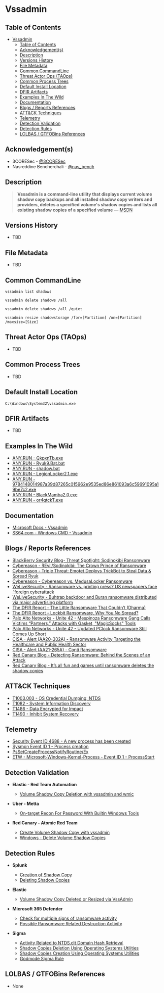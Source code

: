 # Vssadmin

## Table of Contents

- [Vssadmin](#vssadmin)
  - [Table of Contents](#table-of-contents)
  - [Acknowledgement(s)](#acknowledgements)
  - [Description](#description)
  - [Versions History](#versions-history)
  - [File Metadata](#file-metadata)
  - [Common CommandLine](#common-commandline)
  - [Threat Actor Ops (TAOps)](#threat-actor-ops-taops)
  - [Common Process Trees](#common-process-trees)
  - [Default Install Location](#default-install-location)
  - [DFIR Artifacts](#dfir-artifacts)
  - [Examples In The Wild](#examples-in-the-wild)
  - [Documentation](#documentation)
  - [Blogs / Reports References](#blogs--reports-references)
  - [ATT&CK Techniques](#attck-techniques)
  - [Telemetry](#telemetry)
  - [Detection Validation](#detection-validation)
  - [Detection Rules](#detection-rules)
  - [LOLBAS / GTFOBins References](#lolbas--gtfobins-references)

## Acknowledgement(s)

- 3CORESec - [@3CORESec](https://twitter.com/3CORESec)
- Nasreddine Bencherchali - [@nas_bench](https://twitter.com/nas_bench)

## Description

> **Vssadmin is a command-line utility that displays current volume shadow copy backups and all installed shadow copy writers and providers, deletes a specified volume's shadow copies and lists all existing shadow copies of a specified volume** — [MSDN](https://docs.microsoft.com/en-us/windows-server/administration/windows-commands/vssadmin)

## Versions History

- TBD

## File Metadata

- TBD

## Common CommandLine

```batch
vssadmin list shadows

vssadmin delete shadows /all

vssadmin delete shadows /all /quiet

vssadmin resize shadowstorage /for=[Partition] /on=[Partition] /maxsize=[Size]
```

## Threat Actor Ops (TAOps)

- TBD

## Common Process Trees

- TBD

## Default Install Location

```batch
C:\Windows\System32\vssadmin.exe
```

## DFIR Artifacts

- TBD

## Examples In The Wild

- [ANY.RUN - QkpxnTb.exe](https://app.any.run/tasks/472b5424-60e6-4553-bf69-c0a441dcc3d7/)
- [ANY.RUN - Ryuk9.Bat.bat](https://app.any.run/tasks/9fa2e70c-0164-4993-8338-1e5b4b48c8c4/)
- [ANY.RUN - shadow.bat](https://app.any.run/tasks/fb2efbdc-e839-470e-bdcd-6fd8c52f74b0/)
- [ANY.RUN - LegionLocker2.1.exe](https://app.any.run/tasks/e1cca6ed-85d6-4b6d-b663-1b73f9fcab74/)
- [ANY.RUN - 9784148014987a39d87265c015962e9535ed86e861093a6c59691095a19be7c2.exe](https://app.any.run/tasks/8d8b2079-291d-448a-9821-78ad73dd386f/)
- [ANY.RUN - BlackMamba2.0.exe](https://app.any.run/tasks/98aa9615-de19-4ec2-a86c-e6599e5c1793/)
- [ANY.RUN - or4qtckT.exe](https://app.any.run/tasks/30a48f99-5aef-4214-b6ed-5863a92825f8/)

## Documentation

- [Microsoft Docs - Vssadmin](https://docs.microsoft.com/en-us/windows-server/administration/windows-commands/vssadmin)
- [SS64.com - Windows CMD - Vssadmin](https://ss64.com/nt/vssadmin.html)

## Blogs / Reports References

- [BlackBerry Security Blog- Threat Spotlight: Sodinokibi Ransomware](https://blogs.blackberry.com/en/2019/07/threat-spotlight-sodinokibi-ransomware)
- [Cybereason - REvil/Sodinokibi: The Crown Prince of Ransomware](https://www.cybereason.com/blog/the-sodinokibi-ransomware-attack)
- [Cybereason - Triple Threat: Emotet Deploys TrickBot to Steal Data & Spread Ryuk](https://www.cybereason.com/blog/triple-threat-emotet-deploys-trickbot-to-steal-data-spread-ryuk-ransomware)
- [Cybereason - Cybereason vs. MedusaLocker Ransomware](https://www.cybereason.com/blog/medusalocker-ransomware)
- [WeLiveSecurity - Ransomware vs. printing press? US newspapers face “foreign cyberattack](https://www.welivesecurity.com/2018/12/31/ransomware-printing-press-newspapers/)
- [WeLiveSecurity - Buhtrap backdoor and Buran ransomware distributed via major advertising platform](https://www.welivesecurity.com/2019/04/30/buhtrap-backdoor-ransomware-advertising-platform/)
- [The DFIR Report - The Little Ransomware That Couldn’t (Dharma)](https://thedfirreport.com/2020/06/16/the-little-ransomware-that-couldnt-dharma/)
- [The DFIR Report - Lockbit Ransomware, Why You No Spread?](https://thedfirreport.com/2020/06/10/lockbit-ransomware-why-you-no-spread/)
- [Palo Alto Networks - Unite 42 - Mespinoza Ransomware Gang Calls Victims “Partners,” Attacks with Gasket, "MagicSocks" Tools](https://unit42.paloaltonetworks.com/gasket-and-magicsocks-tools-install-mespinoza-ransomware/)
- [Palo Alto Networks - Unite 42 - Updated PClock Ransomware Still Comes Up Short](https://unit42.paloaltonetworks.com/updated-pclock-ransomware-still-comes-up-short/)
- [CISA - Alert (AA20-302A) - Ransomware Activity Targeting the Healthcare and Public Health Sector](https://us-cert.cisa.gov/ncas/alerts/aa20-302a)
- [CISA - Alert (AA21-265A) - Conti Ransomware](https://us-cert.cisa.gov/ncas/alerts/aa21-265a)
- [Red Canary Blog - Detecting Ransomware: Behind the Scenes of an Attack](https://redcanary.com/blog/detecting-ransomware/)
- [Red Canary Blog - It’s all fun and games until ransomware deletes the shadow copies](https://redcanary.com/blog/its-all-fun-and-games-until-ransomware-deletes-the-shadow-copies/)

## ATT&CK Techniques

- [T1003.003 - OS Credential Dumping: NTDS](https://attack.mitre.org/techniques/T1003/003/)
- [T1082 - System Information Discovery](https://attack.mitre.org/techniques/T1082/)
- [T1486 - Data Encrypted for Impact](https://attack.mitre.org/techniques/T1486/)
- [T1490 - Inhibit System Recovery](https://attack.mitre.org/techniques/T1490/)

## Telemetry

- [Security Event ID 4688 - A new process has been created](https://www.ultimatewindowssecurity.com/securitylog/encyclopedia/event.aspx?eventID=4688)
- [Sysmon Event ID 1 - Process creation](https://www.ultimatewindowssecurity.com/securitylog/encyclopedia/event.aspx?eventid=90001)
- [PsSetCreateProcessNotifyRoutine/Ex](https://docs.microsoft.com/en-us/windows-hardware/drivers/ddi/ntddk/nf-ntddk-pssetcreateprocessnotifyroutineex)
- [ETW - Microsoft-Windows-Kernel-Process - Event ID 1 - ProcessStart](https://github.com/nasbench/EVTX-ETW-Resources)

## Detection Validation

- **Elastic - Red Team Automation**
  - [Volume Shadow Copy Deletion with vssadmin and wmic](https://github.com/elastic/detection-rules/blob/main/rta/delete_volume_shadows.py)

- **Uber - Metta**
  - [On-target Recon For Password With Builtin Windows Tools](https://github.com/uber-common/metta/blob/master/MITRE/Credential_Access/credaccess_win_creddump.yml)

- **Red Canary - Atomic Red Team**
  - [Create Volume Shadow Copy with vssadmin](https://github.com/redcanaryco/atomic-red-team/blob/master/atomics/T1003.003/T1003.003.md#atomic-test-1---create-volume-shadow-copy-with-vssadmin)
  - [Windows - Delete Volume Shadow Copies](https://github.com/redcanaryco/atomic-red-team/blob/master/atomics/T1490/T1490.md#atomic-test-1---windows---delete-volume-shadow-copies)

## Detection Rules

- **Splunk**
  - [Creation of Shadow Copy](https://research.splunk.com/endpoint/creation_of_shadow_copy/)
  - [Deleting Shadow Copies](https://research.splunk.com/endpoint/deleting_shadow_copies/)

- **Elastic**
  - [Volume Shadow Copy Deleted or Resized via VssAdmin](https://github.com/elastic/detection-rules/blob/main/rules/windows/impact_volume_shadow_copy_deletion_or_resized_via_vssadmin.toml)

- **Microsoft 365 Defender**
  - [Check for multiple signs of ransomware activity](https://github.com/microsoft/Microsoft-365-Defender-Hunting-Queries/blob/master/Ransomware/Check%20for%20multiple%20signs%20of%20ransomware%20activity.md)
  - [Possible Ransomware Related Destruction Activity](https://github.com/microsoft/Microsoft-365-Defender-Hunting-Queries/blob/master/Execution/Possible%20Ransomware%20Related%20Destruction%20Activity.md)

- **Sigma**
  - [Activity Related to NTDS.dit Domain Hash Retrieval](https://github.com/SigmaHQ/sigma/blob/master/rules/windows/deprecated/win_susp_vssadmin_ntds_activity.yml)
  - [Shadow Copies Deletion Using Operating Systems Utilities](https://github.com/SigmaHQ/sigma/blob/master/rules/windows/process_creation/win_shadow_copies_deletion.yml)
  - [Shadow Copies Creation Using Operating Systems Utilities](https://github.com/SigmaHQ/sigma/blob/master/rules/windows/process_creation/win_shadow_copies_creation.yml)
  - [Godmode Sigma Rule](https://github.com/SigmaHQ/sigma/blob/master/other/godmode_sigma_rule.yml)

## LOLBAS / GTFOBins References

- None
